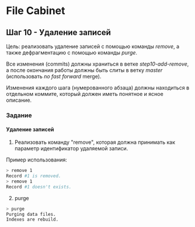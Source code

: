 # File Cabinet

## Шаг 10 - Удаление записей

Цель: реализовать удаление записей с помощью команды _remove_, а также дефрагментацию с помощью команды _purge_.

Все изменения (commits) должны храниться в ветке _step10-add-remove_, а после окончания работы должны быть слиты в ветку _master_ (использовать *no fast forward* merge).

Изменения каждого шага (нумерованного абзаца) должны находиться в отдельном коммите, который должен иметь понятное и ясное описание.

### Задание

#### Удаление записей

1. Реализовать команду "remove", которая должна принимать как параметр идентификатор удаляемой записи. 

Пример использования:

```sh
> remove 1
Record #1 is removed.
> remove 1
Record #1 doesn't exists.
```

2. purge

```sh
> purge
Purging data files.
Indexes are rebuild.
```
